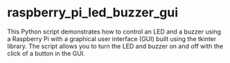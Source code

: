 # raspberry_pi_led_buzzer_gui
This Python script demonstrates how to control an LED and a buzzer using a Raspberry Pi with a graphical user interface (GUI) built using the tkinter library. The script allows you to turn the LED and buzzer on and off with the click of a button in the GUI.

